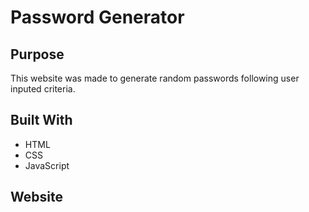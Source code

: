 # Password Generator


## Purpose
This website was made to generate random passwords following user inputed criteria.

## Built With
* HTML
* CSS
* JavaScript

## Website
